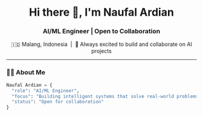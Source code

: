 <h1 align="center">Hi there 👋, I'm Naufal Ardian</h1>
<h3 align="center">AI/ML Engineer | Open to Collaboration</h3>

<p align="center">
  🇮🇩 Malang, Indonesia &nbsp;|&nbsp; 🤝 Always excited to build and collaborate on AI projects
</p>

---

### 🙋‍♂️ About Me
```python
Naufal Ardian = {
  "role": "AI/ML Engineer",
  "focus": "Building intelligent systems that solve real-world problems",
  "status": "Open for collaboration"
}
